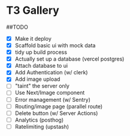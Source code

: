 # T3 Gallery

##TODO

- [x] Make it deploy
- [x] Scaffold basic ui with mock data
- [x] tidy up build process
- [x] Actually set up a database (vercel postgres)
- [x] Attach database to ui
- [x] Add Authentication (w/ clerk)
- [x] Add image upload
- [ ] "taint" the server only
- [ ] Use Next/Image component
- [ ] Error management (w/ Sentry)
- [ ] Routing/image page (parallel route)
- [ ] Delete button (w/ Server Actions)
- [ ] Analytics (posthog)
- [ ] Ratelimiting (upstash)